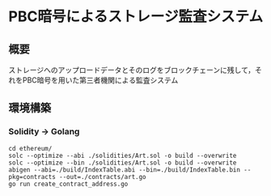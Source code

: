 # PBC暗号によるストレージ監査システム
## 概要
ストレージへのアップロードデータとそのログをブロックチェーンに残して，それをPBC暗号を用いた第三者機関による監査システム

## 環境構築
### Solidity -> Golang
```
cd ethereum/
solc --optimize --abi ./solidities/Art.sol -o build --overwrite
solc --optimize --bin ./solidities/Art.sol -o build --overwrite
abigen --abi=./build/IndexTable.abi --bin=./build/IndexTable.bin --pkg=contracts --out=./contracts/art.go
go run create_contract_address.go
```